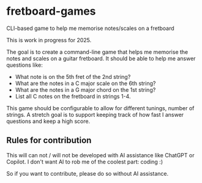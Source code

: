 # fretboard-games
CLI-based game to help me memorise notes/scales on a fretboard

This is work in progress for 2025. 

The goal is to create a command-line game that helps me memorise the notes and scales on a guitar fretboard.
It should be able to help me answer questions like:
* What note is on the 5th fret of the 2nd string?
* What are the notes in a C major scale on the 6th string?
* What are the notes in a G major chord on the 1st string?
* List all C notes on the fretboard in strings 1-4.

This game should be configurable to allow for different tunings, number of strings.
A stretch goal is to support keeping track of how fast I answer questions and keep a high score.

## Rules for contribution
This will can not / will not be developed with AI assistance like ChatGPT or Copilot.
I don't want AI to rob me of the coolest part: coding :)

So if you want to contribute, please do so without AI assistance.
